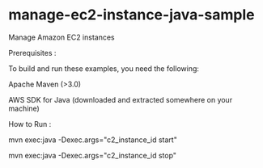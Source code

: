 # manage-ec2-instance-java-sample
Manage Amazon EC2 instances

Prerequisites :

To build and run these examples, you need the following:

Apache Maven (>3.0)

AWS SDK for Java (downloaded and extracted somewhere on your machine)


How to Run :

mvn exec:java  -Dexec.args="c2_instance_id start"

mvn exec:java  -Dexec.args="c2_instance_id stop"
